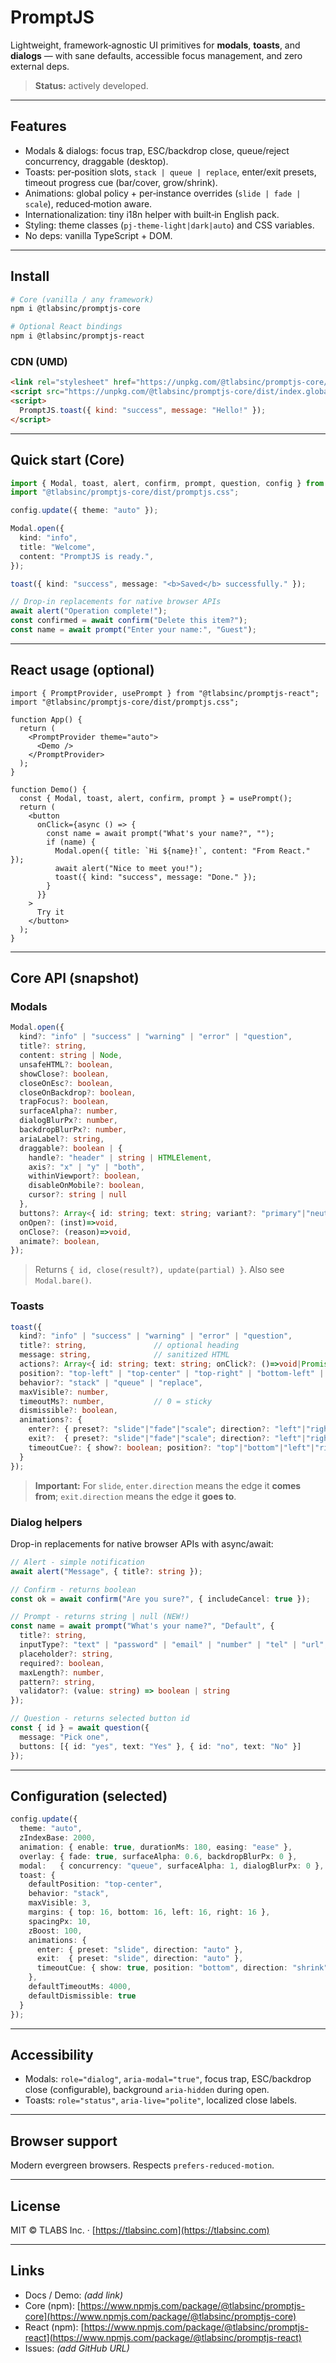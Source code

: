 # PromptJS

Lightweight, framework‑agnostic UI primitives for **modals**, **toasts**, and **dialogs** — with sane defaults, accessible focus management, and zero external deps.

> **Status:** actively developed.

---

## Features

* Modals & dialogs: focus trap, ESC/backdrop close, queue/reject concurrency, draggable (desktop).
* Toasts: per‑position slots, `stack | queue | replace`, enter/exit presets, timeout progress cue (bar/cover, grow/shrink).
* Animations: global policy + per‑instance overrides (`slide | fade | scale`), reduced‑motion aware.
* Internationalization: tiny i18n helper with built‑in English pack.
* Styling: theme classes (`pj-theme-light|dark|auto`) and CSS variables.
* No deps: vanilla TypeScript + DOM.

---

## Install

```bash
# Core (vanilla / any framework)
npm i @tlabsinc/promptjs-core

# Optional React bindings
npm i @tlabsinc/promptjs-react
```

### CDN (UMD)

```html
<link rel="stylesheet" href="https://unpkg.com/@tlabsinc/promptjs-core/dist/promptjs.css">
<script src="https://unpkg.com/@tlabsinc/promptjs-core/dist/index.global.js"></script>
<script>
  PromptJS.toast({ kind: "success", message: "Hello!" });
</script>
```

---

## Quick start (Core)

```ts
import { Modal, toast, alert, confirm, prompt, question, config } from "@tlabsinc/promptjs-core";
import "@tlabsinc/promptjs-core/dist/promptjs.css";

config.update({ theme: "auto" });

Modal.open({
  kind: "info",
  title: "Welcome",
  content: "PromptJS is ready.",
});

toast({ kind: "success", message: "<b>Saved</b> successfully." });

// Drop-in replacements for native browser APIs
await alert("Operation complete!");
const confirmed = await confirm("Delete this item?");
const name = await prompt("Enter your name:", "Guest");
```

---

## React usage (optional)

```tsx
import { PromptProvider, usePrompt } from "@tlabsinc/promptjs-react";
import "@tlabsinc/promptjs-core/dist/promptjs.css";

function App() {
  return (
    <PromptProvider theme="auto">
      <Demo />
    </PromptProvider>
  );
}

function Demo() {
  const { Modal, toast, alert, confirm, prompt } = usePrompt();
  return (
    <button
      onClick={async () => {
        const name = await prompt("What's your name?", "");
        if (name) {
          Modal.open({ title: `Hi ${name}!`, content: "From React." });
          await alert("Nice to meet you!");
          toast({ kind: "success", message: "Done." });
        }
      }}
    >
      Try it
    </button>
  );
}
```

---

## Core API (snapshot)

### Modals

```ts
Modal.open({
  kind?: "info" | "success" | "warning" | "error" | "question",
  title?: string,
  content: string | Node,
  unsafeHTML?: boolean,
  showClose?: boolean,
  closeOnEsc?: boolean,
  closeOnBackdrop?: boolean,
  trapFocus?: boolean,
  surfaceAlpha?: number,
  dialogBlurPx?: number,
  backdropBlurPx?: number,
  ariaLabel?: string,
  draggable?: boolean | {
    handle?: "header" | string | HTMLElement,
    axis?: "x" | "y" | "both",
    withinViewport?: boolean,
    disableOnMobile?: boolean,
    cursor?: string | null
  },
  buttons?: Array<{ id: string; text: string; variant?: "primary"|"neutral"|"danger"|"ghost"; closeOnClick?: boolean; onClick?: (inst)=>void|Promise<void> }>,
  onOpen?: (inst)=>void,
  onClose?: (reason)=>void,
  animate?: boolean,
});
```

> Returns `{ id, close(result?), update(partial) }`. Also see `Modal.bare()`.

### Toasts

```ts
toast({
  kind?: "info" | "success" | "warning" | "error" | "question",
  title?: string,               // optional heading
  message: string,              // sanitized HTML
  actions?: Array<{ id: string; text: string; onClick?: ()=>void|Promise<void> }>,
  position?: "top-left" | "top-center" | "top-right" | "bottom-left" | "bottom-center" | "bottom-right",
  behavior?: "stack" | "queue" | "replace",
  maxVisible?: number,
  timeoutMs?: number,           // 0 = sticky
  dismissible?: boolean,
  animations?: {
    enter?: { preset?: "slide"|"fade"|"scale"; direction?: "left"|"right"|"up"|"down"|"auto"; distance?: "edge"|number|string; durationMs?: number; easing?: string; },
    exit?:  { preset?: "slide"|"fade"|"scale"; direction?: "left"|"right"|"up"|"down"|"auto";                 durationMs?: number; easing?: string; },
    timeoutCue?: { show?: boolean; position?: "top"|"bottom"|"left"|"right"|"cover"; direction?: "grow"|"shrink"; thicknessPx?: number; }
  }
});
```

> **Important:** For `slide`, `enter.direction` means the edge it **comes from**; `exit.direction` means the edge it **goes to**.

### Dialog helpers

Drop-in replacements for native browser APIs with async/await:

```ts
// Alert - simple notification
await alert("Message", { title?: string });

// Confirm - returns boolean
const ok = await confirm("Are you sure?", { includeCancel: true });

// Prompt - returns string | null (NEW!)
const name = await prompt("What's your name?", "Default", {
  title?: string,
  inputType?: "text" | "password" | "email" | "number" | "tel" | "url",
  placeholder?: string,
  required?: boolean,
  maxLength?: number,
  pattern?: string,
  validator?: (value: string) => boolean | string
});

// Question - returns selected button id
const { id } = await question({ 
  message: "Pick one", 
  buttons: [{ id: "yes", text: "Yes" }, { id: "no", text: "No" }] 
});
```

---

## Configuration (selected)

```ts
config.update({
  theme: "auto",
  zIndexBase: 2000,
  animation: { enable: true, durationMs: 180, easing: "ease" },
  overlay: { fade: true, surfaceAlpha: 0.6, backdropBlurPx: 0 },
  modal:   { concurrency: "queue", surfaceAlpha: 1, dialogBlurPx: 0 },
  toast: {
    defaultPosition: "top-center",
    behavior: "stack",
    maxVisible: 3,
    margins: { top: 16, bottom: 16, left: 16, right: 16 },
    spacingPx: 10,
    zBoost: 100,
    animations: {
      enter: { preset: "slide", direction: "auto" },
      exit:  { preset: "slide", direction: "auto" },
      timeoutCue: { show: true, position: "bottom", direction: "shrink", thicknessPx: 3 }
    },
    defaultTimeoutMs: 4000,
    defaultDismissible: true
  }
});
```

---

## Accessibility

* Modals: `role="dialog"`, `aria-modal="true"`, focus trap, ESC/backdrop close (configurable), background `aria-hidden` during open.
* Toasts: `role="status"`, `aria-live="polite"`, localized close labels.

---

## Browser support

Modern evergreen browsers. Respects `prefers-reduced-motion`.

---

## License

MIT © TLABS Inc. · [https://tlabsinc.com](https://tlabsinc.com)

---

## Links

* Docs / Demo: *(add link)*
* Core (npm): [https://www.npmjs.com/package/@tlabsinc/promptjs-core](https://www.npmjs.com/package/@tlabsinc/promptjs-core)
* React (npm): [https://www.npmjs.com/package/@tlabsinc/promptjs-react](https://www.npmjs.com/package/@tlabsinc/promptjs-react)
* Issues: *(add GitHub URL)*
